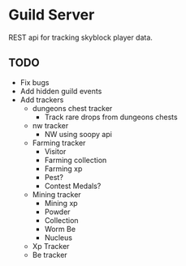 # Guild Server
REST api for tracking skyblock player data.

## TODO
* Fix bugs
* Add hidden guild events
* Add trackers
	* dungeons chest tracker
		* Track rare drops from dungeons chests
	* nw tracker
		* NW using soopy api
	* Farming tracker
		* Visitor
		* Farming collection
		* Farming xp
		* Pest?
		* Contest Medals?
	* Mining tracker
		* Mining xp
		* Powder
		* Collection
		* Worm Be
		* Nucleus
	* Xp Tracker
	* Be tracker
